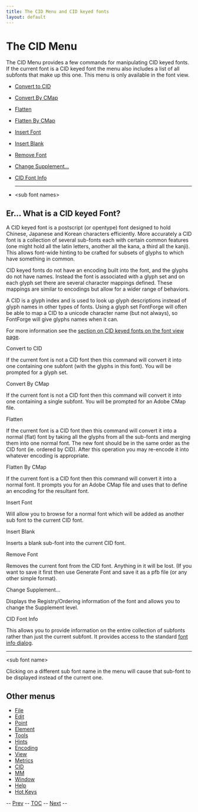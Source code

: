 ```yaml
---
title: The CID Menu and CID keyed fonts
layout: default
---
```



The CID Menu
============

The CID Menu provides a few commands for manipulating CID keyed fonts.
If the current font is a CID keyed font the menu also includes a list of
all subfonts that make up this one. This menu is only available in the
font view.

-   [Convert to CID](#Convert)
-   [Convert By CMap](#ConvertCMap)
-   [Flatten](#Flatten)
-   [Flatten By CMap](#FlattenCMap)
-   [Insert Font](#Insert)
-   [Insert Blank](#Blank)
-   [Remove Font](#Remove)
-   [Change Supplement...](#ChangeSup)
-   [CID Font Info](#FontInfo)

    * * * * *

-   \<sub font names\>

Er... What is a CID keyed Font?
-------------------------------

A CID keyed font is a postscript (or opentype) font designed to hold
Chinese, Japanese and Korean characters efficiently. More accurately a
CID font is a collection of several sub-fonts each with certain common
features (one might hold all the latin letters, another all the kana, a
third all the kanji). This allows font-wide hinting to be crafted for
subsets of glyphs to which have something in common.

CID keyed fonts do not have an encoding built into the font, and the
glyphs do not have names. Instead the font is associated with a glyph
set and on each glyph set there are several character mappings defined.
These mappings are similar to encodings but allow for a wider range of
behaviors.

A CID is a glyph index and is used to look up glyph descriptions instead
of glyph names in other types of fonts. Using a glyph set FontForge will
often be able to map a CID to a unicode character name (but not always),
so FontForge will give glyphs names when it can.

For more information see the [section on CID keyed fonts on the font
view page](fontview.html#CID).

Convert to CID

If the current font is not a CID font then this command will convert it
into one containing one subfont (with the glyphs in this font). You will
be prompted for a glyph set.

Convert By CMap

If the current font is not a CID font then this command will convert it
into one containing a single subfont. You will be prompted for an Adobe
CMap file.

Flatten

If the current font is a CID font then this command will convert it into
a normal (flat) font by taking all the glyphs from all the sub-fonts and
merging them into one normal font. The new font should be in the same
order as the CID font (ie. ordered by CID). After this operation you may
re-encode it into whatever encoding is appropriate.

Flatten By CMap

If the current font is a CID font then this command will convert it into
a normal font. It prompts you for an Adobe CMap file and uses that to
define an encoding for the resultant font.

Insert Font

Will allow you to browse for a normal font which will be added as
another sub font to the current CID font.

Insert Blank

Inserts a blank sub-font into the current CID font.

Remove Font

Removes the current font from the CID font. Anything in it will be lost.
(If you want to save it first then use Generate Font and save it as a
pfb file (or any other simple format).

Change Supplement...

Displays the Registry/Ordering information of the font and allows you to
change the Supplement level.

CID Font Info

This allows you to provide information on the entire collection of
subfonts rather than just the current subfont. It provides access to the
standard [font info dialog](fontinfo.html).

* * * * *

\<sub font name\>

Clicking on a different sub font name in the menu will cause that
sub-font to be displayed instead of the current one.

Other menus
-----------

-   [File](filemenu.html)
-   [Edit](editmenu.html)
-   [Point](pointmenu.html)
-   [Element](elementmenu.html)
-   [Tools](toolsmenu.html)
-   [Hints](hintsmenu.html)
-   [Encoding](encodingmenu.html)
-   [View](viewmenu.html)
-   [Metrics](metricsmenu.html)
-   [CID](cidmenu.html)
-   [MM](mmmenu.html)
-   [Window](windowmenu.html)
-   [Help](helpmenu.html)
-   [Hot Keys](HotKeys.html)

-- [Prev](metricsmenu.html) -- [TOC](overview.html) --
[Next](mmmenu.html) --


